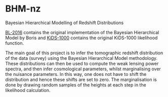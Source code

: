 # BHM-nz

Bayesian Hierarchical Modelling of Redshift Distributions

[BL-2016](https://github.com/Harry45/BHM-nz/tree/main/BL-2016) contains the
original implementation of the Bayesian Hierarchical Model by Boris and
[KiDS-1000](https://github.com/Harry45/BHM-nz/tree/main/KiDS-1000) contains the
original KiDS-1000 likelihood function.

The main goal of this project is to infer the tomographic redshift distribution
of the data (survey) using the Bayesian Hierarchical Model methodology. These
distributions can then be used to compute the weak lensing power spectra, and
then infer cosmological parameters, whilst marginalising over the nuisance
parameters. In this way, one does not have to shift the distribution and hence
these shifts are set to zero. The marginalisation is done by drawing random
samples of the heights at each step in the likelihood calculation.
